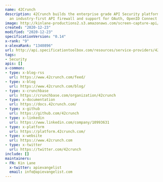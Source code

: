 ```yaml
---
name: 42Crunch
description: 42Crunch builds the enterprise grade API Security platform including
  an industry-first API firewall and support for OAuth, OpenID Connect and JWT.
image: http://kinlane-productions2.s3.amazonaws.com/screen-capture-api/28360-www-42crunch-com.jpg
created: "2020-12-23"
modified: "2020-12-23"
specificationVersion: "0.14"
x-rank: "9"
x-alexaRank: "1340896"
url: http://api.specificationtoolbox.com/resources/service-providers/42crunch/
tags:
- Security
apis: []
x-common:
- type: x-blog-rss
  url: https://www.42crunch.com/feed/
- type: x-blog
  url: https://www.42crunch.com/blog/
- type: x-crunchbase
  url: https://crunchbase.com/organization/42crunch
- type: x-documentation
  url: https://docs.42crunch.com/
- type: x-github
  url: https://github.com/42crunch
- type: x-linkedin
  url: https://www.linkedin.com/company/10993631
- type: x-platform
  url: https://platform.42crunch.com/
- type: x-website
  url: https://www.42crunch.com
- type: x-twitter
  url: https://twitter.com/42crunch
include: []
maintainers:
- FN: Kin Lane
  x-twitter: apievangelist
  email: info@apievangelist.com
---
```

